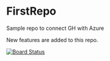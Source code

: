 # FirstRepo
Sample repo to connect GH with Azure

New features are added to this repo.


[![Board Status](https://dev.azure.com/DevOpsTestPortal/dcdd4a7b-aff7-4af9-add4-2647745025e6/b0316c1f-3108-441a-8036-b18296848342/_apis/work/boardbadge/655a2a32-dd31-487d-8d82-42080ddfe6c7?columnOptions=1)](https://dev.azure.com/DevOpsTestPortal/dcdd4a7b-aff7-4af9-add4-2647745025e6/_boards/board/t/b0316c1f-3108-441a-8036-b18296848342/Microsoft.RequirementCategory/)